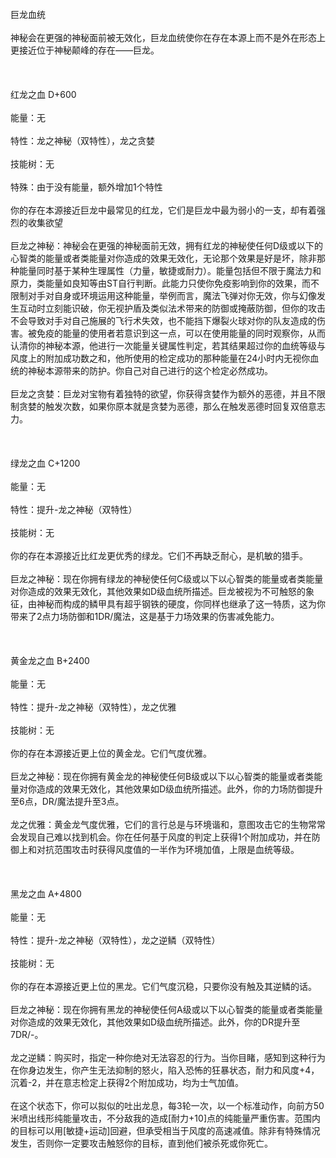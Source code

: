 <title>巨龙</title>
<meta name="GENERATOR" content="WinCHM">
<meta http-equiv="Content-Type" content="text/html; charset=gb2312">
<br>巨龙血统
<br>
<br>神秘会在更强的神秘面前被无效化，巨龙血统使你在存在本源上而不是外在形态上更接近位于神秘颠峰的存在——巨龙。
<br>
<br> 
<br>
<br>红龙之血 D+600
<br>
<br>能量：无
<br>
<br>特性：龙之神秘（双特性），龙之贪婪
<br>
<br>技能树：无
<br>
<br>特殊：由于没有能量，额外增加1个特性
<br>
<br>你的存在本源接近巨龙中最常见的红龙，它们是巨龙中最为弱小的一支，却有着强烈的收集欲望
<br>
<br>巨龙之神秘：神秘会在更强的神秘面前无效，拥有红龙的神秘使任何D级或以下的心智类的能量或者类能量对你造成的效果无效化，无论那个效果是好是坏，除非那种能量同时基于某种生理属性（力量，敏捷或耐力）。能量包括但不限于魔法力和原力，类能量如良知等由ST自行判断。此能力只使你免疫影响到你的效果，而不限制对手对自身或环境运用这种能量，举例而言，魔法飞弹对你无效，你与幻像发生互动时立刻能识破，你无视护盾及类似法术带来的防御或掩蔽防御，但你的攻击不会导致对手对自己施展的飞行术失效，也不能挡下爆裂火球对你的队友造成的伤害。被免疫的能量的使用者若意识到这一点，可以在使用能量的同时观察你，从而认清你的神秘本源，他进行一次能量关键属性判定，若其结果超过你的血统等级与风度上的附加成功数之和，他所使用的检定成功的那种能量在24小时内无视你血统的神秘本源带来的防护。你自己对自己进行的这个检定必然成功。 
<br>
<br>巨龙之贪婪：巨龙对宝物有着独特的欲望，你获得贪婪作为额外的恶德，并且不限制贪婪的触发次数，如果你原本就是贪婪为恶德，那么在触发恶德时回复双倍意志力。
<br>
<br> 
<br>
<br>绿龙之血 C+1200
<br>
<br>能量：无
<br>
<br>特性：提升-龙之神秘（双特性）
<br>
<br>技能树：无
<br>
<br>你的存在本源接近比红龙更优秀的绿龙。它们不再缺乏耐心，是机敏的猎手。
<br>
<br>巨龙之神秘：现在你拥有绿龙的神秘使任何C级或以下以心智类的能量或者类能量对你造成的效果无效化，其他效果如D级血统所描述。巨龙被视为不可触怒的象征，由神秘而构成的鳞甲具有超乎钢铁的硬度，你同样也继承了这一特质，这为你带来了2点力场防御和1DR/魔法，这是基于力场效果的伤害减免能力。
<br>
<br> 
<br>
<br>黄金龙之血 B+2400
<br>
<br>能量：无
<br>
<br>特性：提升-龙之神秘（双特性），龙之优雅
<br>
<br>技能树：无
<br>
<br>你的存在本源接近更上位的黄金龙。它们气度优雅。
<br>
<br>巨龙之神秘：现在你拥有黄金龙的神秘使任何B级或以下以心智类的能量或者类能量对你造成的效果无效化，其他效果如D级血统所描述。此外，你的力场防御提升至6点，DR/魔法提升至3点。
<br>
<br>龙之优雅：黄金龙气度优雅，它们的言行总是与环境谐和，意图攻击它的生物常常会发现自己难以找到机会。你在任何基于风度的判定上获得1个附加成功，并在防御上和对抗范围攻击时获得风度值的一半作为环境加值，上限是血统等级。
<br>
<br> 
<br>
<br>黑龙之血 A+4800
<br>
<br>能量：无
<br>
<br>特性：提升-龙之神秘（双特性），龙之逆鳞（双特性）
<br>
<br>技能树：无
<br>
<br>你的存在本源接近更上位的黑龙。它们气度沉稳，只要你没有触及其逆鳞的话。
<br>
<br>巨龙之神秘：现在你拥有黑龙的神秘使任何A级或以下以心智类的能量或者类能量对你造成的效果无效化，其他效果如D级血统所描述。此外，你的DR提升至7DR/-。
<br>
<br>龙之逆鳞：购买时，指定一种你绝对无法容忍的行为。当你目睹，感知到这种行为在你身边发生，你产生无法抑制的怒火，陷入恐怖的狂暴状态，耐力和风度+4，沉着-2，并在意志检定上获得2个附加成功，均为士气加值。
<br>
<br>在这个状态下，你可以拟似的吐出龙息，每3轮一次，以一个标准动作，向前方50米喷出线形纯能量攻击，不分敌我的造成[耐力+10]点的纯能量严重伤害。范围内的目标可以用[敏捷+运动]回避，但承受相当于风度的高速减值。除非有特殊情况发生，否则你一定要攻击触怒你的目标，直到他们被杀死或你死亡。
<br>
<br>
